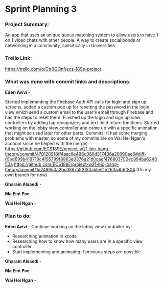 # Sprint Planning 3

### Project Summary:
An app that uses an unique queue matching system to allow users to have 1 on 1 video chats with other people. A way to create social bonds or networking in a community, specifically in Universities. 

### Trello Link:
https://trello.com/b/Ctr0GQnf/ecs-189e-project

### What was done with commit links and descriptions:

**Eden Avivi** - 

Started implementing the Firebase Auth API calls for login and sign up screens, added a custom pop up for resetting the password in the login view which send a custom email to the user's email through Firebase and has the steps to reset there.
Finished up the login and sign up view controllers by adding tap recognizers and text field return functions.
Started working on the lobby view controller and came up with a specific animation that might be used later for other parts.
Commits: (I had some merging problems with master, so some of my commits are on Wai Hei Ngan's account since he helped with the merge)
https://github.com/ECS189E/project-w21-big-bang-theory/commit/470120918ff4aac6e496c060d317406a20090ae6#diff-f0bd699b419718c4f95799f8863e0376a21d0daef476803700ec894ba624053a
https://github.com/ECS189E/project-w21-big-bang-theory/commit/1d249950a2bc0867a5f030ab5ef1b263adb6f804 (On my own branch for now)

**Gharam Alsaedi** - 



**Ma Eint Poe** -


**Wai Hei Ngan** -


### Plan to do:

**Eden Avivi** - 
Continue working on the lobby view controller by:
* Researching animation in xcode
* Researching how to know how many users are in a specific view controller
* Start implementing and animating if previous steps are possible


**Gharam Alsaedi** - 


**Ma Eint Poe** -


**Wai Hei Ngan** -
